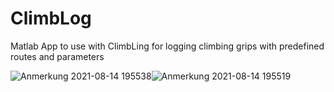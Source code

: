 # ClimbLog
Matlab App to use with ClimbLing for logging climbing grips with predefined routes and parameters

![Anmerkung 2021-08-14 195538](https://user-images.githubusercontent.com/64498892/129456196-265d1a9b-c60f-4528-82d3-391f2d8654f7.png)![Anmerkung 2021-08-14 195519](https://user-images.githubusercontent.com/64498892/129456179-a0e82804-7c84-43c8-a282-7d427a65261e.png)
